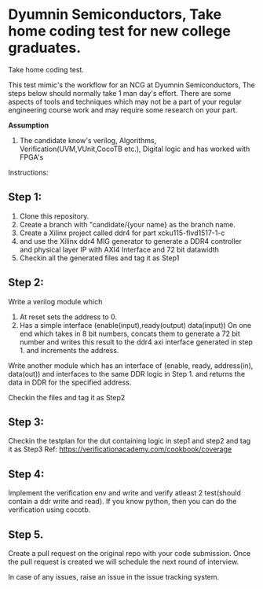 # Dyumnin Semiconductors, Take home coding test for new college graduates.

Take home coding test.

This test mimic's the workflow for an NCG at Dyumnin Semiconductors, The steps below should normally take 1 man day's effort. There are some aspects of tools and techniques which may not be a part of your regular engineering course work and may require some research on your part.

**Assumption** 
1. The candidate know's verilog, Algorithms, Verification(UVM,VUnit,CocoTB etc.), Digital logic and has worked with FPGA's


Instructions:
## Step 1:
1. Clone this repository.
2. Create a branch with "candidate/{your name} as the branch name.
3. Create a Xilinx project called ddr4 for part  xcku115-flvd1517-1-c
4. and use the Xilinx ddr4 MIG generator to generate a DDR4 controller and physical layer IP with AXI4 Interface and 72 bit datawidth
5. Checkin all the generated files and tag it as Step1

## Step 2:
 
 Write a verilog module which 
 1. At reset sets the address to 0.
 2. Has a simple interface (enable(input),ready(output) data(input)) On one end which  takes in 8 bit numbers, concats them to generate a 72 bit number and writes this result to the ddr4 axi interface generated in step 1. and increments the address.
 
 Write another module which has an interface of (enable, ready, address(in), data(out)) and interfaces to the same DDR logic in Step 1. and returns the data in DDR for the specified address.

Checkin the files and tag it as Step2

## Step 3:
Checkin the testplan for the dut containing logic in step1 and step2 and tag it as Step3
Ref: https://verificationacademy.com/cookbook/coverage 

## Step 4:

Implement the verification env and write and verify atleast 2 test(should contain a ddr write and read).
If you know python, then you can do the verification using cocotb.

## Step 5.

Create a pull request on the original repo with your code submission. Once the pull request is created we will schedule the next round of interview.


In case of any issues, raise an issue in the issue tracking system.
